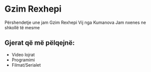 # Gzim Rexhepi

Përshendetje une jam Gzim Rexhepi 
Vij nga Kumanova 
Jam nxenes ne shkollë të mesme

## Gjerat që më pëlqejnë:

- Video lojrat 
- Programimi 
- Filmat/Serialet